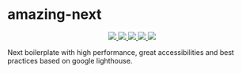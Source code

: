 # amazing-next
<div align="center">
  <a href="https://travis-ci.com/michael-alvado-heimbach/amazing-next">
    <img src="https://travis-ci.com/michael-alvado-heimbach/amazing-next.svg?branch=master">
  </a>
    <a href="https://codecov.io/gh/michael-alvado-heimbach/amazing-next">
    <img src="https://codecov.io/gh/michael-alvado-heimbach/amazing-next/branch/master/graph/badge.svg">
  </a>
    <a href="https://david-dm.org/michael-alvado-heimbach/amazing-next">
    <img src="https://david-dm.org/michael-alvado-heimbach/amazing-next.svg">
  </a>
  <a href="https://david-dm.org/michael-alvado-heimbach/amazing-next#info=devDependencies">
    <img src="https://david-dm.org/michael-alvado-heimbach/amazing-next/dev-status.svg">
  </a>
    <a href="https://opensource.org/licenses/MIT">
    <img src="https://img.shields.io/badge/License-MIT-yellow.svg">
  </a>
</div>

Next boilerplate with high performance, great accessibilities and best practices based on google lighthouse.
